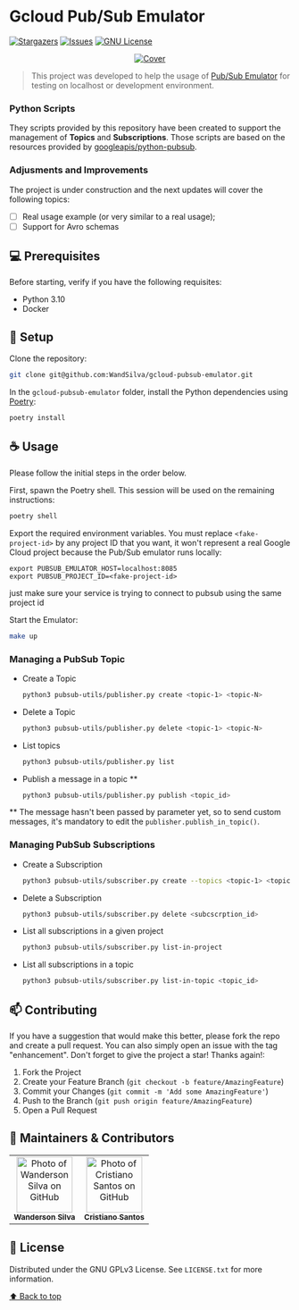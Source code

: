 
# Gcloud Pub/Sub Emulator

<!-- PROJECT SHIELDS -->
[![Stargazers][stars-shield]][stars-url]
[![Issues][issues-shield]][issues-url]
[![GNU License][license-shield]][license-url]

<div align="center">

[![Cover][cover]][repo]

</div>

> This project was developed to help the usage of [Pub/Sub Emulator](https://cloud.google.com/pubsub/docs/emulator) for testing on localhost or development environment.

### Python Scripts

They scripts provided by this repository have been created to support the management of **Topics** and **Subscriptions**. Those scripts are based on the resources provided by [googleapis/python-pubsub](https://github.com/googleapis/python-pubsub).

### Adjusments and Improvements

The project is under construction and the next updates will cover the following topics:

- [ ] Real usage example (or very similar to a real usage);
- [ ] Support for Avro schemas

## 💻 Prerequisites

Before starting, verify if you have the following requisites:

* Python 3.10
* Docker

## 🚀 Setup

Clone the repository:
```bash
git clone git@github.com:WandSilva/gcloud-pubsub-emulator.git
```

In the `gcloud-pubsub-emulator` folder, install the Python dependencies using [Poetry](https://python-poetry.org/):
```bash
poetry install
```

## ☕ Usage

Please follow the initial steps in the order below.

First, spawn the Poetry shell. This session will be used on the remaining instructions:
```bash
poetry shell
```



Export the required environment variables. You must replace `<fake-project-id>` by any project ID that you want, it won't represent a real Google Cloud project because the Pub/Sub emulator runs locally:
```
export PUBSUB_EMULATOR_HOST=localhost:8085
export PUBSUB_PROJECT_ID=<fake-project-id>
```
just make sure your service is trying to connect to pubsub using the same project id
 
Start the Emulator:
```bash
make up
```

### Managing a PubSub Topic

* Create a Topic
  ```sh
  python3 pubsub-utils/publisher.py create <topic-1> <topic-N>
  ```
* Delete a Topic
  ```sh
  python3 pubsub-utils/publisher.py delete <topic-1> <topic-N>
  ```
* List topics
  ```sh
  python3 pubsub-utils/publisher.py list
  ```
* Publish a message in a topic \*\*
  ```sh
  python3 pubsub-utils/publisher.py publish <topic_id>
  ```

\*\* The message hasn't been passed by parameter yet, so to send custom messages, it's mandatory to edit the `publisher.publish_in_topic()`.

### Managing PubSub Subscriptions


* Create a Subscription
  ```sh
  python3 pubsub-utils/subscriber.py create --topics <topic-1> <topic-N> --subscriptions <sub-1> <sub-N> 
  ```
* Delete a Subscription
  ```sh
  python3 pubsub-utils/subscriber.py delete <subcscrption_id>
  ```
* List all subscriptions in a given project
  ```sh
  python3 pubsub-utils/subscriber.py list-in-project
  ```
* List all subscriptions in a topic
  ```sh
  python3 pubsub-utils/subscriber.py list-in-topic <topic_id>
  ```

## 📫 Contributing
If you have a suggestion that would make this better, please fork the repo and create a pull request. You can also simply open an issue with the tag "enhancement". Don't forget to give the project a star! Thanks again!:

1. Fork the Project
2. Create your Feature Branch (`git checkout -b feature/AmazingFeature`)
3. Commit your Changes (`git commit -m 'Add some AmazingFeature'`)
4. Push to the Branch (`git push origin feature/AmazingFeature`)
5. Open a Pull Request

## 🤝 Maintainers & Contributors

<table>
  <tr>
    <td align="center">
      <a href="#">
        <img src="https://avatars.githubusercontent.com/u/12944524" width="100px;" alt="Photo of Wanderson Silva on GitHub"/><br>
        <sub>
          <b>Wanderson Silva</b>
        </sub>
      </a>
    </td>
    <td align="center">
      <a href="#">
        <img src="https://avatars.githubusercontent.com/u/4166006" width="100px;" alt="Photo of Cristiano Santos on GitHub"/><br>
        <sub>
          <b>Cristiano Santos</b>
        </sub>
      </a>
    </td>
  </tr>
</table>

## 📝 License

Distributed under the GNU GPLv3 License. See `LICENSE.txt` for more information.

[⬆ Back to top](#gcloud-pubsub-emulator)<br>

<!-- MARKDOWN LINKS & IMAGES -->
[cover]: cover.png
[repo]: https://github.com/WandSilva/gcloud-pubsub-emulator
[stars-shield]: https://img.shields.io/github/stars/WandSilva/gcloud-pubsub-emulator.svg?style=for-the-badge
[stars-url]: https://github.com/WandSilva/gcloud-pubsub-emulator/stargazers
[issues-shield]: https://img.shields.io/github/issues/WandSilva/gcloud-pubsub-emulator.svg?style=for-the-badge
[issues-url]: https://github.com/WandSilva/gcloud-pubsub-emulator/issues
[license-shield]: https://img.shields.io/github/license/WandSilva/gcloud-pubsub-emulator.svg?style=for-the-badge
[license-url]: https://github.com/WandSilva/gcloud-pubsub-emulator/blob/main/LICENSE.txt
